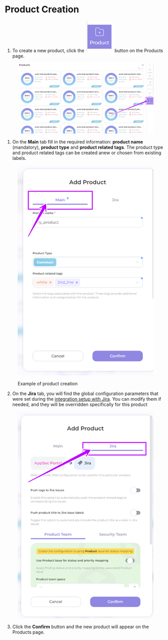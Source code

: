 # Product Creation

1. To create a new product, click the <img src="../../../.gitbook/assets/image (10) (1) (1) (1) (1).png" alt="" data-size="line"> button on the Products page.

<figure><img src="../../../.gitbook/assets/image (152).png" alt=""><figcaption></figcaption></figure>

1. On the **Main** tab fill in the required information: **product name** (mandatory), **product type** and **product related tags**. The product type and product related tags can be created anew or chosen from existing labels.

<figure><img src="../../../.gitbook/assets/prod creat4.png" alt=""><figcaption><p>Example of product creation</p></figcaption></figure>



2. On the **Jira** tab, you will find the global configuration parameters that were set during the [integration setup with Jira](../../jira/jira-integration-configuration.md). You can modify them if needed, and they will be overridden specifically for this product

<figure><img src="../../../.gitbook/assets/prod creat3.png" alt=""><figcaption></figcaption></figure>

3. Click the **Confirm** button and the new product will appear on the Products page.

